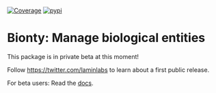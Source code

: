 [![Coverage](https://codecov.io/gh/laminlabs/bionty/branch/main/graph/badge.svg?token=8292E0S0Z7)](https://codecov.io/gh/laminlabs/bionty)
[![pypi](https://img.shields.io/pypi/v/bionty?color=%2334D058&label=pypi%20package)](https://pypi.org/project/bionty)

# Bionty: Manage biological entities

This package is in private beta at this moment!

Follow https://twitter.com/laminlabs to learn about a first public release.

For beta users: Read the [docs](https://lamin.ai/bionty).
